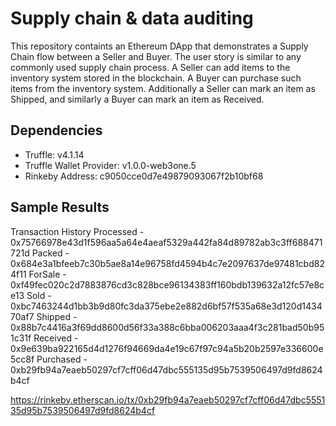 # Supply chain & data auditing

This repository containts an Ethereum DApp that demonstrates a Supply Chain flow between a Seller and Buyer. The user story is similar to any commonly used supply chain process. A Seller can add items to the inventory system stored in the blockchain. A Buyer can purchase such items from the inventory system. Additionally a Seller can mark an item as Shipped, and similarly a Buyer can mark an item as Received.

## Dependencies
* Truffle: v4.1.14
* Truffle Wallet Provider: v1.0.0-web3one.5
* Rinkeby Address: c9050cce0d7e49879093067f2b10bf68

## Sample Results
Transaction History
Processed - 0x75766978e43d1f596aa5a64e4aeaf5329a442fa84d89782ab3c3ff688471721d
Packed - 0x684e3a1bfeeb7c30b5ae8a14e96758fd4594b4c7e2097637de97481cbd824f11
ForSale - 0xf49fec020c2d7883876cd3c828bce96134383ff160bdb139632a12fc57e8ce13
Sold - 0xbc7463244d1bb3b9d80fc3da375ebe2e882d6bf57f535a68e3d120d143470af7
Shipped - 0x88b7c4416a3f69dd8600d56f33a388c6bba006203aaa4f3c281bad50b951c31f
Received - 0x9e639ba922165d4d1276f94669da4e19c67f97c94a5b20b2597e336600e5cc8f
Purchased - 0xb29fb94a7eaeb50297cf7cff06d47dbc555135d95b7539506497d9fd8624b4cf

https://rinkeby.etherscan.io/tx/0xb29fb94a7eaeb50297cf7cff06d47dbc555135d95b7539506497d9fd8624b4cf
